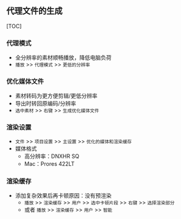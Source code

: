 ## 代理文件的生成

[TOC]

### 代理模式

- 全分辨率的素材顺畅播放，降低电脑负荷
- `播放` >> `代理模式` >> `更低的分辨率`

### 优化媒体文件

- 素材转码为更方便剪辑/更低分辨率
- 导出时转回原编码/分辨率
-  `选中素材` >> `右键` >> `生成优化媒体文件`

### 渲染设置

- `文件` >> `项目设置` >> `主设置` >> `优化的媒体和渲染缓存`
- 媒体格式
  - 高分辨率：DNXHR SQ
  - Mac：Prores 422LT

### 渲染缓存

- 添加复杂效果后再卡顿原因：没有预渲染
  - `播放` >> `渲染缓存` >> `用户` >> `选中卡顿片段` >> `右键` >> `选择渲染部分`
  - 或者 `播放` >> `渲染缓存` >> `用户` >> `智能`

